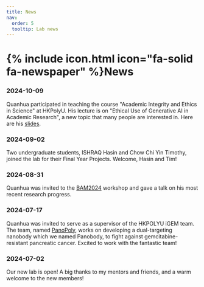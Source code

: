 ```yaml
---
title: News
nav:
  order: 5
  tooltip: Lab news
---
```


# {% include icon.html icon="fa-solid fa-newspaper" %}News

### 2024-10-09

Quanhua participated in teaching the course "Academic Integrity and Ethics in Science" at HKPolyU. His lecture is on "Ethical Use of Generative AI in Academic Research", a new topic that many people are interested in. Here are his [slides](https://drive.google.com/file/d/16vAchGXal8jISG9vMOoA4h187JZHWglW/view?usp=sharing).

### 2024-09-02

Two undergraduate students, ISHRAQ Hasin  and Chow Chi Yin Timothy, joined the lab for their Final Year Projects. Welcome, Hasin and Tim!

### 2024-08-31

Quanhua was invited to the [BAM2024](https://wang-lab.hkust.edu.hk/others/bam2024/bam2024.html) workshop and gave a talk on his most recent research progress.

### 2024-07-17

Quanhua was invited to serve as a supervisor of the HKPOLYU iGEM team. The team, named [PanoPoly](https://2024.igem.wiki/hkpolyu/), works on developing a dual-targeting nanobody which we named Panobody, to fight against gemcitabine-resistant pancreatic cancer. Excited to work with the fantastic team!

### 2024-07-02

Our new lab is open! A big thanks to my mentors and friends, and a warm welcome to the new members!
